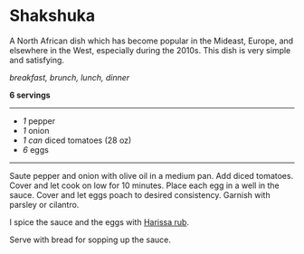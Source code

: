# Shakshuka

A North African dish which has become popular in the Mideast, Europe, and elsewhere in the West, especially during the 2010s. This dish is very simple and satisfying.


*breakfast, brunch, lunch, dinner*

**6 servings**

---

- *1* pepper
- *1* onion
- *1 can* diced tomatoes (28 oz)
- *6* eggs

---

Saute pepper and onion with olive oil in a medium pan. Add diced tomatoes. Cover and let cook on low for 10 minutes. Place each egg in a well in the sauce. Cover and let eggs poach to desired consistency. Garnish with parsley or cilantro.

I spice the sauce and the eggs with [Harissa rub](harissa-rub.md).


Serve with bread for sopping up the sauce.

